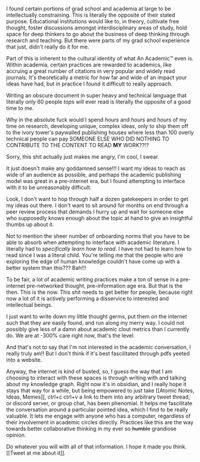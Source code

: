 I found certain portions of grad school and academia at large to be intellectually constraining. This is literally the opposite of their stated purpose. Educational institutions would like to, in theory, cultivate free thought, foster discussions amongst interdisciplinary areas of study, hold space for deep thinkers to go about the business of deep thinking through research and teaching. But there were parts of my grad school experience that just, didn't really do it for me.

Part of this is inherent to the cultural identity of what An Academic™️ even is. Within academia, certain practices are rewarded to academics, like accruing a great number of citations in very popular and widely read journals. It's theoretically a metric for how far and wide of an impact your ideas have had, but in practice I found it difficult to really approach.

Writing an obscure document in super heavy and technical language that literally only 60 people *tops* will ever read is literally the opposite of a good time to me.

Why in the absolute fuck would I spend *hours* and *hours* and *hours* of my time on research, developing unique, complex ideas, only to ship them off to the ivory tower's paywalled publishing houses where less than 100 overly technical people can pay SOMEONE ELSE WHO DID NOTHING TO CONTRIBUTE TO THE CONTENT TO READ **MY** WORK??!?

Sorry, this shit actually just makes me angry, I'm cool, I swear.

It just doesn't make any goddamned sense!!! I want my ideas to reach as wide of an audience as possible, and perhaps the academic publishing model was great in a pre-internet era, but I found attempting to interface with it to be unreasonably difficult.

Look, I don't want to hop through half a dozen gatekeepers in order to get my ideas out there. I don't want to sit around for months on end through a peer review process that demands I hurry up and wait for someone else who supposedly knows enough about the topic at hand to give an insightful thumbs up about it.

Not to mention the sheer number of onboarding norms that you have to be able to absorb when attempting to interface with academic literature. I literally had to *specifically learn how to read*. I have not had to learn how to read since I was a literal child. You're telling me that the people who are exploring the edge of human knowledge couldn't have come up with a better system than this??? Bah!!!

To be fair, a lot of academic writing practices make a ton of sense in a pre-internet pre-networked thought, pre-information age era. But that is the then. This is the now. This shit needs to get better for people, because right now a lot of it is actively performing a disservice to interested and intellectual beings.

I just want to write down my little thought germs, put them on the internet such that they are easily found, and run along my merry way. I could not possibly give less of a damn about academic clout metrics than I currently do. We are at -300% care right now, that's the level.

And that's not to say that I'm not interested in the academic conversation, I really truly am!! But I don't think if it's best fascilitated through pdfs yeeted into a website.

Anyway, the internet is kind of busted, so, I guess the way that I am choosing to interact with these spaces is through writing with and talking about my knowledge graph. Right now it's in obsidian, and I really hope it stays that way for a while, but being empowered to just take [[Atomic Notes, Ideas, Memes]], ctrl+c ctrl+v a link to them into any arbitrary tweet thread, or discord server, or group chat, has been phenomial. It helps me fascilitate the conversation around a particular pointed idea, which I find to be really valuable. It lets me engage with anyone who has a computer, regardless of their involvement in academic circles directly. Practices like this are the way towards better collaborative thinking in my ever so ~~humble~~ grandiose opinion.

Do whatever you will with all of that information. I hope it made you think. [[Tweet at me about it]].